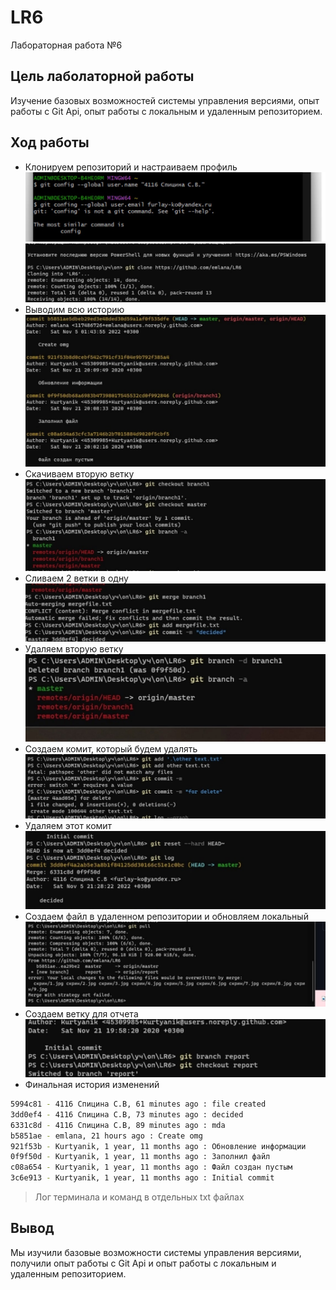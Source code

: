# LR6

Лабораторная работа №6

## Цель лаболаторной работы

Изучение базовых возможностей системы управления версиями, опыт работы с Git Api, опыт работы с локальным и удаленным репозиторием.

## Ход работы

* Клонируем репозиторий и настраиваем профиль
    ![(рис 0)](./скрин/1.jpg)
    ![(рис 1)](./скрин/2.jpg)
* Выводим всю историю
    ![(рис 2)](./скрин/3.jpg)
* Скачиваем вторую ветку
    ![(рис 3)](./скрин/4.jpg)
* Сливаем 2 ветки в одну
    ![(рис 4)](./скрин/5.jpg)
* Удаляем вторую ветку
    ![(рис 5)](./скрин/6.jpg)
* Создаем комит, который будем удалять
    ![(рис 6)](./скрин/7.jpg)
* Удаляем этот комит
    ![(рис 7)](./скрин/8.jpg)
* Создаем файл в удаленном репозитории и обновляем локальный
    ![(рис 8)](./скрин/10.jpg)
* Создаем ветку для отчета
    ![(рис 9)](./скрин/9.jpg)
* Финальная история изменений

``` sh
5994c81 - 4116 Спицина С.В, 61 minutes ago : file created
3dd0ef4 - 4116 Спицина С.В, 73 minutes ago : decided
6331c8d - 4116 Спицина С.В, 89 minutes ago : mda
b5851ae - emlana, 21 hours ago : Create omg
921f53b - Kurtyanik, 1 year, 11 months ago : Обновление информации
0f9f50d - Kurtyanik, 1 year, 11 months ago : Заполнил файл
c08a654 - Kurtyanik, 1 year, 11 months ago : Файл создан пустым
3c6e913 - Kurtyanik, 1 year, 11 months ago : Initial commit
```

> Лог терминала и команд в отдельных txt файлах

## Вывод

Мы изучили базовые возможности системы управления версиями, получили опыт работы с Git Api и опыт работы с локальным и удаленным репозиторием.
